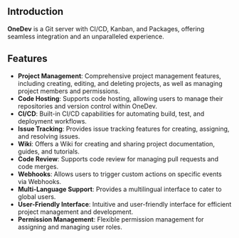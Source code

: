 ## Introduction

**OneDev** is a Git server with CI/CD, Kanban, and Packages, offering seamless integration and an unparalleled experience.

## Features

- **Project Management**: Comprehensive project management features, including creating, editing, and deleting projects, as well as managing project members and permissions.
- **Code Hosting**: Supports code hosting, allowing users to manage their repositories and version control within OneDev.
- **CI/CD**: Built-in CI/CD capabilities for automating build, test, and deployment workflows.
- **Issue Tracking**: Provides issue tracking features for creating, assigning, and resolving issues.
- **Wiki**: Offers a Wiki for creating and sharing project documentation, guides, and tutorials.
- **Code Review**: Supports code review for managing pull requests and code merges.
- **Webhooks**: Allows users to trigger custom actions on specific events via Webhooks.
- **Multi-Language Support**: Provides a multilingual interface to cater to global users.
- **User-Friendly Interface**: Intuitive and user-friendly interface for efficient project management and development.
- **Permission Management**: Flexible permission management for assigning and managing user roles.
